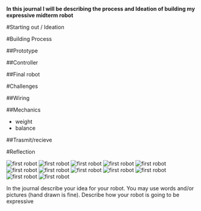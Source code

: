 **In this journal I will be describing the process and Ideation of building my expressive midterm robot**

#Starting out / Ideation

#Building Process

##Prototype

##Controller

##Final robot

#Challenges

##Wiring

##Mechanics

- weight
- balance

##Trasmit/recieve

#Reflection

![first robot](images/1.jpg)
![first robot](images/2.jpg)
![first robot](images/3.jpg)
![first robot](images/4.jpg)
![first robot](images/5.jpg)
![first robot](images/6.jpg)
![first robot](images/7.jpg)
![first robot](images/8.jpg)
![first robot](images/9.jpg)
![first robot](images/10.jpg)
![first robot](images/11.jpg)
![first robot](images/12.jpg)

In the journal describe your idea for your robot.
You may use words and/or pictures (hand drawn is fine).
Describe how your robot is going to be expressive

